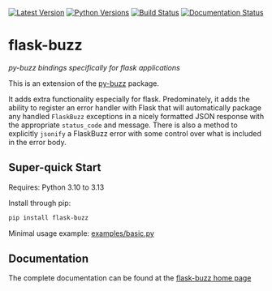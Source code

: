 [![Latest Version](https://img.shields.io/pypi/v/flask-buzz?label=pypi-version&logo=python&style=plastic)](https://pypi.org/project/flask-buzz/)
[![Python Versions](https://img.shields.io/python/required-version-toml?tomlFilePath=https%3A%2F%2Fraw.githubusercontent.com%2Fdusktreader%2Fflask-buzz%2Fmain%2Fpyproject.toml&style=plastic&logo=python&label=python-versions)](https://www.python.org/)
[![Build Status](https://github.com/dusktreader/flask-buzz/actions/workflows/main.yml/badge.svg)](https://github.com/dusktreader/flask-buzz/actions/workflows/main.yml)
[![Documentation Status](https://github.com/dusktreader/flask-buzz/actions/workflows/docs.yml/badge.svg)](https://dusktreader.github.io/flask-buzz/)

# flask-buzz

_py-buzz bindings specifically for flask applications_

This is an extension of the [py-buzz](https://github.com/dusktreader/py-buzz) package.

It adds extra functionality especially for flask. Predominately, it adds the ability to register an error handler with
Flask that will automatically package any handled `FlaskBuzz` exceptions in a nicely formatted JSON response with the
appropriate `status_code` and message. There is also a method to explicitly `jsonify` a FlaskBuzz error with some
control over what is included in the error body.

## Super-quick Start

Requires: Python 3.10 to 3.13

Install through pip:

```bash
pip install flask-buzz
```

Minimal usage example: [examples/basic.py](https://github.com/dusktreader/flask-buzz/tree/master/examples/basic.py)


## Documentation

The complete documentation can be found at the
[flask-buzz home page](https://github.dusktreader.io/flask-buzz)
